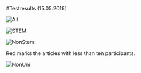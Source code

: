 #Testresults (15.05.2019)


![All](restuls/testres_all.jpg)

![STEM](/restuls/testres_stem.jpg)

![NonStem](/restuls/testres_nonstem.jpg)

Red marks the articles with less than ten participants. 

![NonUni](/restuls/testres_nonuni.jpg)

